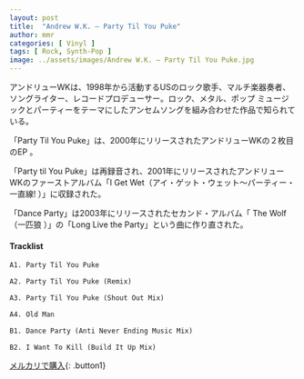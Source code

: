 ```yaml
---
layout: post
title:  "Andrew W.K. – Party Til You Puke"
author: mmr
categories: [ Vinyl ]
tags: [ Rock, Synth-Pop ]
image: ../assets/images/Andrew W.K. – Party Til You Puke.jpg
---
```


アンドリューWKは、1998年から活動するUSのロック歌手、マルチ楽器奏者、ソングライター、レコードプロデューサー。ロック、メタル、ポップ ミュージックとパーティーをテーマにしたアンセムソングを組み合わせた作品で知られている。

「Party Til You Puke」は、2000年にリリースされたアンドリューWKの２枚目のEP 。

「Party til You Puke」は再録音され、2001年にリリースされたアンドリューWKのファーストアルバム「I Get Wet（アイ・ゲット・ウェット〜パーティー・一直線! ）」に収録された。

「Dance Party」は2003年にリリースされたセカンド・アルバム「 The Wolf （一匹狼 ）」の「Long Live the Party」という曲に作り直された。

#### Tracklist
```md
A1. Party Til You Puke

A2. Party Til You Puke (Remix)

A3. Party Til You Puke (Shout Out Mix)

A4. Old Man

B1. Dance Party (Anti Never Ending Music Mix)

B2. I Want To Kill (Build It Up Mix)
```

[メルカリで購入](https://jp.mercari.com/item/m22374157653){: .button1}

